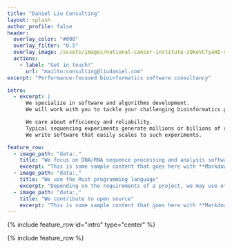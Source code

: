 ```yaml
---
title: "Daniel Liu Consulting"
layout: splash
author_profile: false
header:
  overlay_color: "#000"
  overlay_filter: "0.5"
  overlay_image: /assets/images/national-cancer-institute-zQkoVCTyaHI-unsplash.jpg
  actions:
    - label: "Get in touch!"
      url: "mailto:consulting@liudaniel.com"
excerpt: "Performance-focused bioinformatics software consultancy"

intro:
  - excerpt: |
      We specialize in software and algorithms development.
      We will work with you to tackle your challenging bioinformatics problems.

      We care about efficiency and reliability.
      Typical sequencing experiments generate millions or billions of reads.
      We write software that easily scales to such experiments.

feature_row:
  - image_path: "data:,"
    title: "We focus on DNA/RNA sequence processing and analysis software"
    excerpt: "This is some sample content that goes here with **Markdown** formatting."
  - image_path: "data:,"
    title: "We use the Rust programming language"
    excerpt: "Depending on the requirements of a project, we may use other languages like Java, Python, C, etc."
  - image_path: "data:,"
    title: "We contribute to open source"
    excerpt: "This is some sample content that goes here with **Markdown** formatting."
---
```


{% include feature_row id="intro" type="center" %}

{% include feature_row %}
